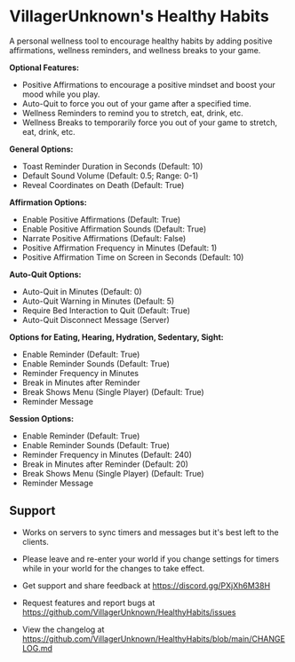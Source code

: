 # VillagerUnknown's Healthy Habits

A personal wellness tool to encourage healthy habits by adding positive affirmations, wellness reminders, and wellness breaks to your game.

**Optional Features:**

* Positive Affirmations to encourage a positive mindset and boost your mood while you play.
* Auto-Quit to force you out of your game after a specified time.
* Wellness Reminders to remind you to stretch, eat, drink, etc.
* Wellness Breaks to temporarily force you out of your game to stretch, eat, drink, etc.

**General Options:**

* Toast Reminder Duration in Seconds (Default: 10)
* Default Sound Volume (Default: 0.5; Range: 0-1)
* Reveal Coordinates on Death (Default: True)

**Affirmation Options:**

* Enable Positive Affirmations (Default: True)
* Enable Positive Affirmation Sounds (Default: True)
* Narrate Positive Affirmations (Default: False)
* Positive Affirmation Frequency in Minutes (Default: 1)
* Positive Affirmation Time on Screen in Seconds (Default: 10)

**Auto-Quit Options:**

* Auto-Quit in Minutes (Default: 0)
* Auto-Quit Warning in Minutes (Default: 5)
* Require Bed Interaction to Quit (Default: True)
* Auto-Quit Disconnect Message (Server)

**Options for Eating, Hearing, Hydration, Sedentary, Sight:**

* Enable Reminder (Default: True)
* Enable Reminder Sounds (Default: True)
* Reminder Frequency in Minutes
* Break in Minutes after Reminder
* Break Shows Menu (Single Player) (Default: True)
* Reminder Message

**Session Options:**

* Enable Reminder (Default: True)
* Enable Reminder Sounds (Default: True)
* Reminder Frequency in Minutes (Default: 240)
* Break in Minutes after Reminder (Default: 20)
* Break Shows Menu (Single Player) (Default: True)
* Reminder Message

## Support

* Works on servers to sync timers and messages but it's best left to the clients.
* Please leave and re-enter your world if you change settings for timers while in your world for the changes to take effect.

* Get support and share feedback at https://discord.gg/PXjXh6M38H
* Request features and report bugs at https://github.com/VillagerUnknown/HealthyHabits/issues
* View the changelog at https://github.com/VillagerUnknown/HealthyHabits/blob/main/CHANGELOG.md